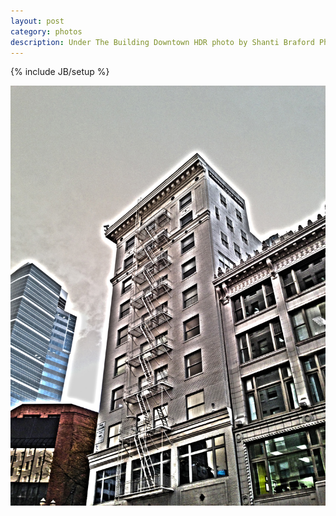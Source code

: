 ```yaml
---
layout: post
category: photos
description: Under The Building Downtown HDR photo by Shanti Braford Photography
---
```

{% include JB/setup %}

<a href="/photos/high_dynamic_range/under_the_building_downtown_hdr.jpg" title="Under The Building Downtown HDR"><img src="/photos/high_dynamic_range/under_the_building_downtown_hdr.jpg" alt="Under The Building Downtown HDR" /></a>

